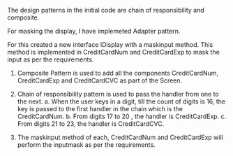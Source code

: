 The design patterns in the initial code are chain of responsibility and composite.

For masking the display, I have implemeted Adapter pattern. 

For this created a new interface IDisplay with a maskinput method. This method is implemented in CreditCardNum and CreditCardExp to mask the input as per the requirements.

1. Composite Pattern is used to add all the components CreditCardNum, CreditCardExp and CreditCardCVC as part of the Screen.

2. Chain of responsibility pattern is used to pass the handler from one to the next.
   a. When the user keys in a digit, till the count of digits is 16, the key is passed to the first handler in the chain which is the CreditCardNum. 
   b. From digits 17 to 20 , the handler is CreditCardExp.
   c. From digits 21 to 23, the handler is CreditCardCVC.

3. The maskinput method of each, CreditCardNum and CreditCardExp will perform the inputmask as per the requirements.